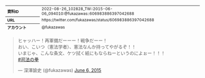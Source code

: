 <table style="font-size: 9pt; width: 610px; margin-bottom: 20px; height: 80px;">
<tbody>
    <tr>
        <th align=left>資料ID</th>
        <td align=left>2022-08-26_102828_TW::2015-06-06_094010:@fukazawas::606983886397042688</td>
    </tr>
    <tr>
        <th align=left>URL</th>
        <td align=left>https://twitter.com/fukazawas/status/606983886397042688</td>
    </tr>
    <tr>
        <th align=left>アカウント</th>
        <td align=left>@fukazawas</td>
    </tr>
    <tr>
        <th align=left>ユーザ名</th>
        <td align=left>深澤諭史</td>
    </tr>
    <tr>
        <th align=left>ツイートの記録日時</th>
        <td align=left>2022-08-26_102828_</td>
    </tr>
</tbody>
</table>
<blockquote class="twitter-tweet" data-width="450"  data-lang="ja"><p lang="ja" dir="ltr">ヒャッハー！再軍備だーーー！戦争だーー！<br>おい、こいつ（憲法学者）、憲法なんか持ってやがるぞ！！<br>いまじゃ、こんな条文、ケツ拭く紙にもならねーというのによぉー！！！<a href="https://twitter.com/hashtag/%E5%8F%B8%E6%B3%95%E3%81%AE%E6%8B%B3?src=hash&amp;ref_src=twsrc%5Etfw">#司法の拳</a></p>&mdash; 深澤諭史 (@fukazawas) <a href="https://twitter.com/fukazawas/status/606983886397042688?ref_src=twsrc%5Etfw">June 6, 2015</a></blockquote>
<script async src="https://platform.twitter.com/widgets.js" charset="utf-8"></script>


